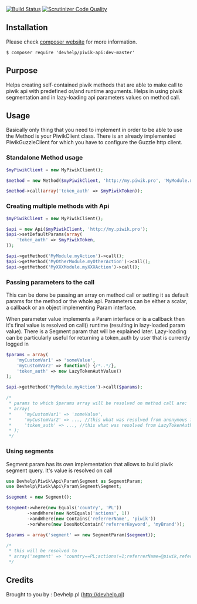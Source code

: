 [![Build Status](https://travis-ci.org/devhelp/piwik-api.svg?branch=master)](https://travis-ci.org/devhelp/piwik-api-guzzle)
[![Scrutinizer Code Quality](https://scrutinizer-ci.com/g/devhelp/piwik-api-guzzle/badges/quality-score.png?b=master)](https://scrutinizer-ci.com/g/devhelp/piwik-api-guzzle?branch=master)

## Installation

Please check [composer website](http://getcomposer.org) for more information.

```
$ composer require 'devhelp/piwik-api:dev-master'
```

## Purpose

Helps creating self-contained piwik methods that are able to make call to piwik api with predefined or/and runtime arguments.
Helps in using piwik segmentation and in lazy-loading api parameters values on method call.

## Usage

Basically only thing that you need to implement in order to be able to use the Method is your PiwikClient class.
There is an already implemented PiwikGuzzleClient for which you have to configure the Guzzle http client.

### Standalone Method usage

```php
$myPiwikClient = new MyPiwikClient();

$method = new Method($myPiwikClient, 'http://my.piwik.pro', 'MyModule.myAction')

$method->call(array('token_auth' => $myPiwikToken));

```

### Creating multiple methods with Api

```php
$myPiwikClient = new MyPiwikClient();

$api = new Api($myPiwikClient, 'http://my.piwik.pro');
$api->setDefaultParams(array(
    'token_auth' => $myPiwikToken,
));

$api->getMethod('MyModule.myAction')->call();
$api->getMethod('MyOtherModule.myOtherAction')->call();
$api->getMethod('MyXXXModule.myXXXAction')->call();
```

### Passing parameters to the call

This can be done be passing an array on method call or setting it as default params for the method or the whole api.
Parameters can be either a scalar, a callback or an object implementing Param interface.

When parameter value implements a Param interface or is a callback then it's final value is resolved on call() runtime
(resulting in lazy-loaded param value). There is a Segment param that will be explained later. Lazy-loading can be
particularly useful for returning a token_auth by user that is currently logged in

```php
$params = array(
    'myCustomVar1' => 'someValue',
    'myCustomVar2' => function() {/*..*/},
    'token_auth' => new LazyTokenAuthValue()
);

$api->getMethod('MyModule.myAction')->call($params);

/*
 * params to which $params array will be resolved on method call are:
 * array(
 *     'myCustomVar1' => 'someValue',
 *     'myCustomVar2' => ..., //this what was resolved from anonymous function
 *     'token_auth' => ..., //this what was resolved from LazyTokenAuthValue
 * );
 */
```

### Using segments

Segment param has its own implementation that allows to build piwik segment query. It's value is resolved on call

```php
use Devhelp\Piwik\Api\Param\Segment as SegmentParam;
use Devhelp\Piwik\Api\Param\Segment\Segment;

$segment = new Segment();

$segment->where(new Equals('country', 'PL'))
        ->andWhere(new NotEquals('actions', 1))
        ->andWhere(new Contains('referrerName', 'piwik'))
        ->orWhere(new DoesNotContain('referrerKeyword', 'myBrand'));

$params = array('segment' => new SegmentParam($segment));

/*
 * this will be resolved to
 * array('segment' => 'country==PL;actions!=1;referrerName=@piwik,referrerKeyword!@myBrand');
 */
```

## Credits

Brought to you by : Devhelp.pl (http://devhelp.pl)
